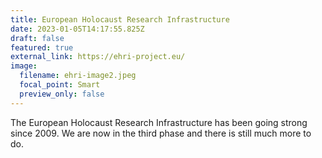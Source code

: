 ```yaml
---
title: European Holocaust Research Infrastructure
date: 2023-01-05T14:17:55.825Z
draft: false
featured: true
external_link: https://ehri-project.eu/
image:
  filename: ehri-image2.jpeg
  focal_point: Smart
  preview_only: false
---
```

The European Holocaust Research Infrastructure has been going strong since 2009. We are now in the third phase and there is still much more to do.